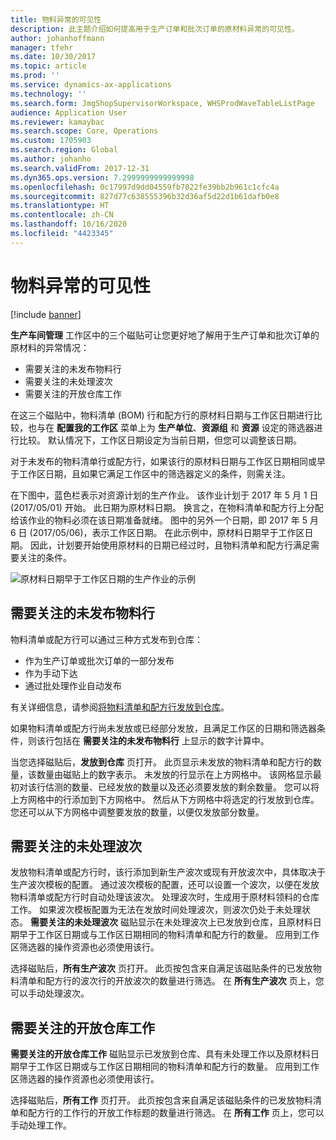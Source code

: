 ```yaml
---
title: 物料异常的可见性
description: 此主题介绍如何提高用于生产订单和批次订单的原材料异常的可见性。
author: johanhoffmann
manager: tfehr
ms.date: 10/30/2017
ms.topic: article
ms.prod: ''
ms.service: dynamics-ax-applications
ms.technology: ''
ms.search.form: JmgShopSupervisorWorkspace, WHSProdWaveTableListPage
audience: Application User
ms.reviewer: kamaybac
ms.search.scope: Core, Operations
ms.custom: 1705903
ms.search.region: Global
ms.author: johanho
ms.search.validFrom: 2017-12-31
ms.dyn365.ops.version: 7.2999999999999998
ms.openlocfilehash: 0c17997d9dd04559fb7022fe39bb2b961c1cfc4a
ms.sourcegitcommit: 827d77c638555396b32d36af5d22d1b61dafb0e8
ms.translationtype: HT
ms.contentlocale: zh-CN
ms.lasthandoff: 10/16/2020
ms.locfileid: "4423345"
---
```

# <a name="visibility-into-material-exceptions"></a>物料异常的可见性

[!include [banner](../includes/banner.md)]

**生产车间管理** 工作区中的三个磁贴可让您更好地了解用于生产订单和批次订单的原材料的异常情况：

- 需要关注的未发布物料行
- 需要关注的未处理波次
- 需要关注的开放仓库工作

在这三个磁贴中，物料清单 (BOM) 行和配方行的原材料日期与工作区日期进行比较，也与在 **配置我的工作区** 菜单上为 **生产单位**、**资源组** 和 **资源** 设定的筛选器进行比较。 默认情况下，工作区日期设定为当前日期，但您可以调整该日期。

对于未发布的物料清单行或配方行，如果该行的原材料日期与工作区日期相同或早于工作区日期，且如果它满足工作区中的筛选器定义的条件，则需关注。

在下图中，蓝色栏表示对资源计划的生产作业。 该作业计划于 2017 年 5 月 1 日 (2017/05/01) 开始。 此日期为原材料日期。 换言之，在物料清单和配方行上分配给该作业的物料必须在该日期准备就绪。 图中的另外一个日期，即 2017 年 5 月 6 日 (2017/05/06)，表示工作区日期。 在此示例中，原材料日期早于工作区日期。 因此，计划要开始使用原材料的日期已经过时，且物料清单和配方行满足需要关注的条件。

![原材料日期早于工作区日期的生产作业的示例](./media/improved-visibility.png)

## <a name="unreleased-material-lines-needing-attention"></a>需要关注的未发布物料行

物料清单或配方行可以通过三种方式发布到仓库：

- 作为生产订单或批次订单的一部分发布
- 作为手动下达
- 通过批处理作业自动发布

有关详细信息，请参阅[将物料清单和配方行发放到仓库](releasing-bom-and-formula-lines-to-warehouse.md)。 

如果物料清单或配方行尚未发放或已经部分发放，且满足工作区的日期和筛选器条件，则该行包括在 **需要关注的未发布物料行** 上显示的数字计算中。

当您选择磁贴后，**发放到仓库** 页打开。 此页显示未发放的物料清单和配方行的数量，该数量由磁贴上的数字表示。 未发放的行显示在上方网格中。 该网格显示最初对该行估测的数量、已经发放的数量以及还必须要发放的剩余数量。 您可以将上方网格中的行添加到下方网格中。 然后从下方网格中将选定的行发放到仓库。 您还可以从下方网格中调整要发放的数量，以便仅发放部分数量。

## <a name="unprocessed-waves-needing-attention"></a>需要关注的未处理波次

发放物料清单或配方行时，该行添加到新生产波次或现有开放波次中，具体取决于生产波次模板的配置。 通过波次模板的配置，还可以设置一个波次，以便在发放物料清单或配方行时自动处理该波次。 处理波次时，生成用于原材料领料的仓库工作。 如果波次模板配置为无法在发放时间处理波次，则波次仍处于未处理状态。 **需要关注的未处理波次** 磁贴显示在未处理波次上已发放到仓库，且原材料日期早于工作区日期或与工作区日期相同的物料清单和配方行的数量。 应用到工作区筛选器的操作资源也必须使用该行。

选择磁贴后，**所有生产波次** 页打开。 此页按包含来自满足该磁贴条件的已发放物料清单和配方行的波次行的开放波次的数量进行筛选。 在 **所有生产波次** 页上，您可以手动处理波次。

## <a name="open-warehouse-work-needing-attention"></a>需要关注的开放仓库工作

**需要关注的开放仓库工作** 磁贴显示已发放到仓库、具有未处理工作以及原材料日期早于工作区日期或与工作区日期相同的物料清单和配方行的数量。 应用到工作区筛选器的操作资源也必须使用该行。

选择磁贴后，**所有工作** 页打开。 此页按包含来自满足该磁贴条件的已发放物料清单和配方行的工作行的开放工作标题的数量进行筛选。 在 **所有工作** 页上，您可以手动处理工作。
